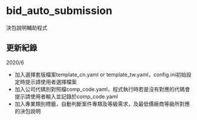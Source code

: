 # bid_auto_submission
決包說明輔助程式

## 更新紀錄
2020/6
  - 加入選擇套版檔案template_cn.yaml or template_tw.yaml，config.ini初始設定時提示請使用者選擇檔案
  - 加入公司代碼別對照檔comp_code.yaml，程式執行時若是沒有對應的代碼會提示請使用者輸入並記錄於comp_code.yaml
  - 加入專業類別標籤，自動判斷案件專類及等級需求，及最低價廠商等級所對應的決包說明


